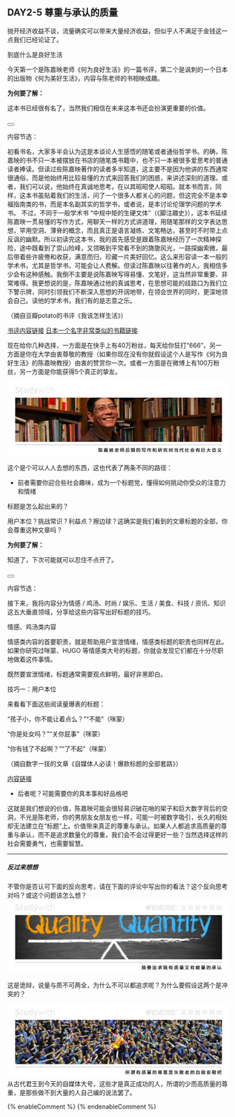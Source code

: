 ## DAY2-5 尊重与承认的质量

抛开经济收益不谈，流量确实可以带来大量经济收益，但似乎人不满足于金钱这一点我们已经论证了。

<!--sec data-title="Studywith知识链接" data-id="section42" data-show=true ces-->

到底什么是良好生活

今天第一个是陈嘉映老师《何为良好生活》的一篇书评，第二个是讽刺的一个日本的出版物《何为美好生活》，内容与陈老师的书相映成趣。

**为何要了解：**

这本书已经很有名了，当然我们相信在未来这本书还会扮演更重要的价值。

<button class="section" target="section43" show="展开具体内容" hide="收起具体内容" ></button>

<!--endsec-->

<!--sec data-title="链接主题" aria-expanded="false" data-id="section43" data-show=false ces-->

内容节选：

初看书名，大家多半会认为这是本谈论人生感悟的随笔或者通俗哲学书。的确，陈嘉映的书不只一本被摆放在书店的随笔类书籍中，也不只一本被很多爱思考的普通读者捧读。但读过些陈嘉映著作的读者多半知道，这主要不是因为他讲的东西通常很通俗，而是他始终用比较易懂的方式来回答我们的困惑，来讲述深刻的道理。或者，我们可以说，他始终在真诚地思考，在以其昭昭使人昭昭。就本书而言，同样，这本书虽贴着我们的生活，问了一个很多人都关心的问题，但这完全不是本幸福指南类的书，而是本名副其实的哲学书，或者说，是本讨论伦理学问题的学术书。
不过，不同于一般学术书 “中规中矩的生硬文体”（《脚注趣史》），这本书延续陈嘉映一贯易懂的写作方式，用聊天一样的方式讲道理，用随笔那样的文字表达思想，罕用空洞、薄脊的概念，而且真正是语言凝练、文笔畅达，甚至时不时带上点反讽的幽默。所以初读完这本书，我的首先感受是跟着陈嘉映经历了一次精神探险，途中既看到了崇山险峰，又领略到平常看不到的旖旎风光，一路探幽索微，最后带着些许疲倦和收获，满意而归，珍藏一片美好回忆。这么来形容读一本一般的学术书，尤其是哲学书，可能会让人费解。但读过陈嘉映以往著作的人，我相信多少会有这种感触。我倒不主要是说陈嘉映写得易懂、文笔好，这当然非常重要、非常难得。我更想说的是，陈嘉映通过他的真诚思考，在思想可能的歧路口为我们立下警示牌，同时引领我们不断深入思想的开阔地带，在领会世界的同时，更深地领会自己。读他的学术书，我们有的是志意之乐。

（摘自豆瓣potato的书评《我该怎样生活》）

[书评内容链接](https://book.douban.com/review/7488857/)  [日本一个名字非常类似的书籍链接](https://book.douban.com/review/8573000/)

<!--endsec-->

现在给你几种选择，一方面是在快手上有40万粉丝，每天给你狂打“666”，另一方面是你在大学由衷尊敬的教授（如果你现在没有你就假设这个人是写作《何为良好生活》的陈嘉映教授）由衷的赞赏你一次。或者一方面是在微博上有100万粉丝，另一方面是你能获得5个真正的挚友。

![](/assets/12b.jpg)

这个是个可以人人去想的东西，这也代表了两条不同的路径：

* 前者需要你迎合些社会趣味，成为一个标题党，懂得如何挑动你受众的注意力和情绪

<!--sec data-title="Studywith知识链接" data-id="section44" data-show=true ces-->

标题是怎么起出来的？

用户本位？挑战常识？利益点？擦边球？这确实是我们看到的文章标题的全部，你会尊重这种文章吗？

**为何要了解：**

知道了，下次可能就可以忍住不点开了。

<button class="section" target="section45" show="展开具体内容" hide="收起具体内容" ></button>

<!--endsec-->

<!--sec data-title="链接主题" aria-expanded="false" data-id="section45" data-show=false ces-->

内容节选：

接下来，我将内容分为情感 / 鸡汤、时尚 / 娱乐、生活 / 美食、科技 / 资讯、知识这五大垂直领域，分享给这些内容写出好标题的技巧。

情感、鸡汤类内容

情感类内容的首要职责，就是帮助用户宣泄情绪，情感类标题的职责也同样在此。如果你研究过咪蒙、HUGO 等情感类大号的标题，你就会发现它们都在十分尽职地做着这件事情。

既然要宣泄情绪，标题通常需要观点鲜明，最好非黑即白。

技巧一：用户本位

来看看下面这些阅读量爆表的标题：

“孩子小，你不能让着点么？”“不能”（咪蒙）

“你是处女吗？”“关你屁事”（咪蒙）

“你有钱了不起啊？”“了不起”（咪蒙）

（摘自数字一技的文章《自媒体人必读！爆款标题的全部套路》）

[内容链接](http://k.sina.cn/article_5903399489_15fdeba41001001856.html?cre=aspect&mod=r&loc=5&r=9&doct=0&rfunc=0)

<!--endsec-->

* 后者呢？可能需要你的真本事和好品格吧

这就是我们想说的价值，陈嘉映可能会很轻易识破花哨的架子和巨大数字背后的空洞，不光是陈老师，你的男朋友女朋友也一样，可能一时被数字吸引，长久的相处却无法建立在“标题”上。价值带来真正的尊重与承认。如果人人都追求高质量的尊重与承认，而不是追求数量化的尊重，我们会不会过得更好一些？当然选择这样的社会需要勇气，也需要智慧。

---

##### 反过来想想

不管你是否认可下面的反向思考，请在下面的评论中写出你的看法？这个反向思考对吗？或这个问题该怎么想？![](/assets/35.jpg)

这是诡辩，说量与质不可两全，为什么不可以都追求呢？为什么要假设这两个是冲突的？

![](/assets/36.jpg)从古代君王到今天的自媒体大号，这些才是真正成功的人，所谓的少而高质量的尊重，是那些做不到大量的人自己编的说法罢了。

{% enableComment %}
{% endenableComment %}

